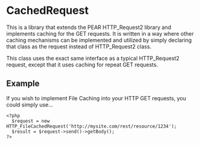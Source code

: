 CachedRequest
============================

This is a library that extends the PEAR HTTP_Request2 library and implements caching
for the GET requests.  It is written in a way where other caching mechanisms can
be implemented and utilized by simply declaring that class as the request instead
of HTTP_Request2 class.

This class uses the exact same interface as a typical HTTP_Request2 request, except
that it uses caching for repeat GET requests.

Example
-----------------------------

If you wish to implement File Caching into your HTTP GET requests, you could simply
use...

```
<?php
  $request = new HTTP_FileCachedRequest('http://mysite.com/rest/resource/1234');
  $result = $request->send()->getBody();
?>
```
